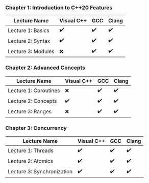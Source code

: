 ### Chapter 1: Introduction to C++20 Features

| Lecture Name        | Visual C++ | GCC   | Clang |
|---------------------|------------|-------|-------|
| Lecture 1: Basics   | ✔️         | ✔️    | ✔️    |
| Lecture 2: Syntax   | ✔️         | ✔️    | ✔️    |
| Lecture 3: Modules  | ❌         | ✔️    | ✔️    |

### Chapter 2: Advanced Concepts

| Lecture Name           | Visual C++ | GCC   | Clang |
|------------------------|------------|-------|-------|
| Lecture 1: Coroutines   | ❌         | ✔️    | ✔️    |
| Lecture 2: Concepts     | ✔️         | ✔️    | ✔️    |
| Lecture 3: Ranges       | ❌         | ✔️    | ✔️    |

### Chapter 3: Concurrency

| Lecture Name              | Visual C++ | GCC   | Clang |
|---------------------------|------------|-------|-------|
| Lecture 1: Threads         | ✔️         | ✔️    | ✔️    |
| Lecture 2: Atomics         | ✔️         | ✔️    | ✔️    |
| Lecture 3: Synchronization | ✔️         | ✔️    | ✔️    |
